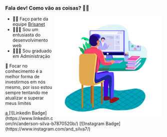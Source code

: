 ### Fala dev! Como vão as coisas? 👋😉

<img align="right" src="https://github.com/AndersonS7/AndersonS7/blob/main/img/man-computer.png" width="350"/>

- 💼😄 Faço parte da equipe [Brisanet](https://www.brisanet.com.br/)
- 👨🏻‍💻 Sou um entusiasta do desenvolvimento web
- 👨🏻‍🎓 Sou graduado em Administração 

🧠 Focar no conhecimento é a melhor forma de investirmos em nós mesmo, por isso estou
  sempre tentando me atualizar e superar meus limites

<a href="https://www.linkedin.com/in/anderson-silva-b7870520b/" target="_blank">
  a
</a>
[![Linkedin Badge](https://www.linkedin.com/in/anderson-silva-b7870520b/)
[![Instagram Badge](https://www.instagram.com/and_silva7/)

<!--
**AndersonS7/AndersonS7** is a ✨ _special_ ✨ repository because its `README.md` (this file) appears on your GitHub profile.

Here are some ideas to get you started:

- 🔭 I’m currently working on ...
- 🌱 I’m currently learning ...
- 👯 I’m looking to collaborate on ...
- 🤔 I’m looking for help with ...
- 💬 Ask me about ...
- 📫 How to reach me: ...
- 😄 Pronouns: ...
- ⚡ Fun fact: ...
-->
